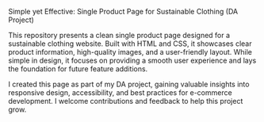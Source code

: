 Simple yet Effective: Single Product Page for Sustainable Clothing (DA Project)

This repository presents a clean single product page designed for a sustainable clothing website. Built with HTML and CSS, it showcases clear product information, high-quality images, and a user-friendly layout. While simple in design, it focuses on providing a smooth user experience and lays the foundation for future feature additions.

I created this page as part of my DA project, gaining valuable insights into responsive design, accessibility, and best practices for e-commerce development. I welcome contributions and feedback to help this project grow.
